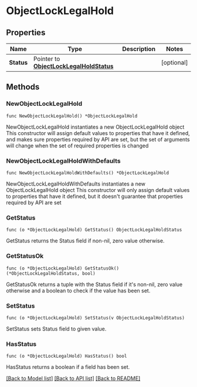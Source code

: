 # ObjectLockLegalHold

## Properties

Name | Type | Description | Notes
------------ | ------------- | ------------- | -------------
**Status** | Pointer to [**ObjectLockLegalHoldStatus**](ObjectLockLegalHoldStatus.md) |  | [optional] 

## Methods

### NewObjectLockLegalHold

`func NewObjectLockLegalHold() *ObjectLockLegalHold`

NewObjectLockLegalHold instantiates a new ObjectLockLegalHold object
This constructor will assign default values to properties that have it defined,
and makes sure properties required by API are set, but the set of arguments
will change when the set of required properties is changed

### NewObjectLockLegalHoldWithDefaults

`func NewObjectLockLegalHoldWithDefaults() *ObjectLockLegalHold`

NewObjectLockLegalHoldWithDefaults instantiates a new ObjectLockLegalHold object
This constructor will only assign default values to properties that have it defined,
but it doesn't guarantee that properties required by API are set

### GetStatus

`func (o *ObjectLockLegalHold) GetStatus() ObjectLockLegalHoldStatus`

GetStatus returns the Status field if non-nil, zero value otherwise.

### GetStatusOk

`func (o *ObjectLockLegalHold) GetStatusOk() (*ObjectLockLegalHoldStatus, bool)`

GetStatusOk returns a tuple with the Status field if it's non-nil, zero value otherwise
and a boolean to check if the value has been set.

### SetStatus

`func (o *ObjectLockLegalHold) SetStatus(v ObjectLockLegalHoldStatus)`

SetStatus sets Status field to given value.

### HasStatus

`func (o *ObjectLockLegalHold) HasStatus() bool`

HasStatus returns a boolean if a field has been set.


[[Back to Model list]](../README.md#documentation-for-models) [[Back to API list]](../README.md#documentation-for-api-endpoints) [[Back to README]](../README.md)


